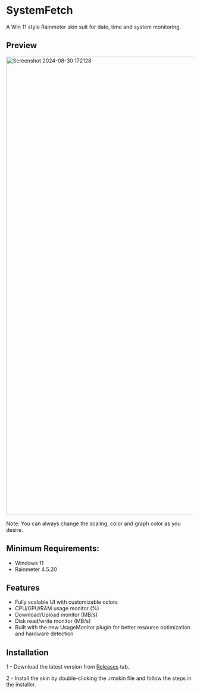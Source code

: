 # SystemFetch
A Win 11 style Rainmeter skin suit for date, time and system monitoring.

## Preview

<img width="1233" alt="Screenshot 2024-08-30 172128" src="https://github.com/user-attachments/assets/098180c8-2c32-4c0d-8803-f12fac561bb5">

Note: You can always change the scaling, color and graph color as you desire.
## Minimum Requirements:
- Windows 11
- Rainmeter 4.5.20

## Features
- Fully scalable UI with customizable colors
- CPU/GPU/RAM usage monitor (%)
- Download/Upload monitor (MB/s)
- Disk read/write monitor (MB/s)
- Built with the new UsageMonitor plugin for better resourse optimization and hardware detection

## Installation
1 - Download the latest version from [Releases](https://github.com/Meti0X7CB/SystemFetch/releases) tab.

2 - Install the skin by double-clicking the .rmskin file and follow the steps in the installer.
